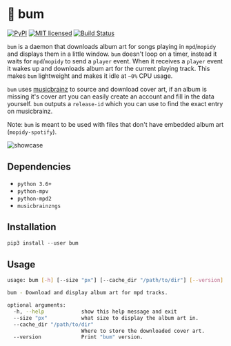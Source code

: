 # 🎵 bum

[![PyPI](https://img.shields.io/pypi/v/bum.svg)](https://pypi.python.org/pypi/bum/) [![MIT licensed](https://img.shields.io/badge/license-MIT-blue.svg)](./LICENSE.md) [![Build Status](https://travis-ci.org/dylanaraps/bum.svg?branch=master)](https://travis-ci.org/dylanaraps/bum)

`bum` is a daemon that downloads album art for songs playing in `mpd`/`mopidy` and displays them in a little window. `bum` doesn't loop on a timer, instead it waits for `mpd`/`mopidy` to send a `player` event. When it receives a `player` event it wakes up and downloads album art for the current playing track. This makes `bum` lightweight and makes it idle at `~0%` CPU usage.

`bum` uses [musicbrainz](https://musicbrainz.org/) to source and download cover art, if an album is missing it's cover art you can easily create an account and fill in the data yourself. `bum` outputs a `release-id` which you can use to find the exact entry on musicbrainz.

Note: `bum` is meant to be used with files that don't have embedded album art (`mopidy-spotify`).


![showcase](http://i.imgur.com/uKomDoL.gif)


## Dependencies

- `python 3.6+`
- `python-mpv`
- `python-mpd2`
- `musicbrainzngs`


## Installation

```py
pip3 install --user bum
```


## Usage

```sh
usage: bum [-h] [--size "px"] [--cache_dir "/path/to/dir"] [--version]

bum - Download and display album art for mpd tracks.

optional arguments:
  -h, --help            show this help message and exit
  --size "px"           what size to display the album art in.
  --cache_dir "/path/to/dir"
                        Where to store the downloaded cover art.
  --version             Print "bum" version.
```
